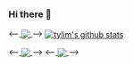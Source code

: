 ### Hi there 👋

<!--
**tylim88/tylim88** is a ✨ _special_ ✨ repository because its `README.md` (this file) appears on your GitHub profile.

Here are some ideas to get you started:

- 🔭 I’m currently working on ...
- 🌱 I’m currently learning ...
- 👯 I’m looking to collaborate on ...
- 🤔 I’m looking for help with ...
- 💬 Ask me about ...
- 📫 How to reach me: ...
- 😄 Pronouns: ...
- ⚡ Fun fact: ...
-->

<--<a href="https://github.com/tylim88/github-readme-stats">
  <img align="center" src="https://github-readme-stats.tylim88.vercel.app/api/top-langs/?username=tylim88&theme=radical" />
</a>-->
<a href="https://github.com/tylim88/github-readme-stats">
  <img align="center" src="https://github-readme-stats.tylim88.vercel.app/api?username=tylim88&show_icons=true&theme=radical&line_height=27&count_private=true" alt="tylim's github stats" />
</a>

<--<a href="https://github.com/tylim88/github-readme-stats">
  <img align="center" src="https://github-readme-stats.tylim88.vercel.app/api/pin/?username=tylim88&repo=github-readme-stats&theme=radical" />
</a>-->
<--<a href="https://github.com/tylim88/tylim88.github.io">
  <img align="center" src="https://github-readme-stats.tylim88.vercel.app/api/pin/?username=tylim88&repo=tylim88.github.io&theme=radical" />
</a>-->


